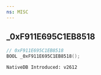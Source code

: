 ```yaml
---
ns: MISC 
---
```


## _0xF911E695C1EB8518

```c
// 0xF911E695C1EB8518 
BOOL _0xF911E695C1EB8518();
```

```
NativeDB Introduced: v2612
```

